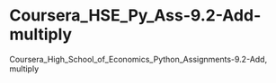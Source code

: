 # Coursera_HSE_Py_Ass-9.2-Add-multiply
Coursera_High_School_of_Economics_Python_Assignments-9.2-Add, multiply
